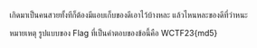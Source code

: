 เกิดมาเป็นคนสวยทั้งทีก็ต้องมีแอบเก็บของดีเอาไว้บ้างหละ แล้วไหนหละของดีที่ว่าหนะ

หมายเหตุ รูปแบบของ Flag ที่เป็นคำตอบของข้อนี้คือ WCTF23{md5}
